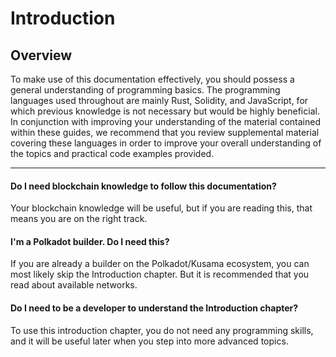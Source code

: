 # Introduction

## Overview

To make use of this documentation effectively, you should possess a general understanding of programming basics. The programming languages used throughout are mainly Rust, Solidity, and JavaScript, for which previous knowledge is not necessary but would be highly beneficial. In conjunction with improving your understanding of the material contained within these guides, we recommend that you review supplemental material covering these languages in order to improve your overall understanding of the topics and practical code examples provided.

***

#### Do I need blockchain knowledge to follow this documentation?[​](https://docs.astar.network/docs/build/Introduction/#do-i-need-blockchain-knowledge-to-follow-this-documentation) <a href="#do-i-need-blockchain-knowledge-to-follow-this-documentation" id="do-i-need-blockchain-knowledge-to-follow-this-documentation"></a>

Your blockchain knowledge will be useful, but if you are reading this, that means you are on the right track.

#### I'm a Polkadot builder. Do I need this?[​](https://docs.astar.network/docs/build/Introduction/#im-a-polkadot-builder-do-i-need-this) <a href="#im-a-polkadot-builder-do-i-need-this" id="im-a-polkadot-builder-do-i-need-this"></a>

If you are already a builder on the Polkadot/Kusama ecosystem, you can most likely skip the Introduction chapter. But it is recommended that you read about available networks.

#### Do I need to be a developer to understand the Introduction chapter?[​](https://docs.astar.network/docs/build/Introduction/#do-i-need-to-be-a-developer-to-understand-introduction-chapter) <a href="#do-i-need-to-be-a-developer-to-understand-introduction-chapter" id="do-i-need-to-be-a-developer-to-understand-introduction-chapter"></a>

To use this introduction chapter, you do not need any programming skills, and it will be useful later when you step into more advanced topics.
